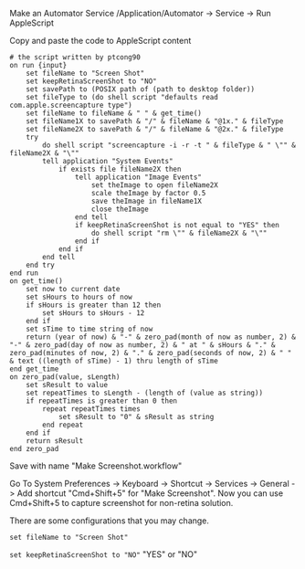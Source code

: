 Make an Automator Service 
/Application/Automator -> Service -> Run AppleScript

Copy and paste the code to AppleScript content 
```
# the script written by ptcong90
on run {input}
	set fileName to "Screen Shot" 
	set keepRetinaScreenShot to "NO"
	set savePath to (POSIX path of (path to desktop folder))
	set fileType to (do shell script "defaults read com.apple.screencapture type")
	set fileName to fileName & " " & get_time()
	set fileName1X to savePath & "/" & fileName & "@1x." & fileType
	set fileName2X to savePath & "/" & fileName & "@2x." & fileType
	try
		do shell script "screencapture -i -r -t " & fileType & " \"" & fileName2X & "\""
		tell application "System Events"
			if exists file fileName2X then
				tell application "Image Events"
					set theImage to open fileName2X
					scale theImage by factor 0.5
					save theImage in fileName1X
					close theImage
				end tell
				if keepRetinaScreenShot is not equal to "YES" then
					do shell script "rm \"" & fileName2X & "\""
				end if
			end if
		end tell
	end try
end run
on get_time()
	set now to current date
	set sHours to hours of now
	if sHours is greater than 12 then
		set sHours to sHours - 12
	end if
	set sTime to time string of now
	return (year of now) & "-" & zero_pad(month of now as number, 2) & "-" & zero_pad(day of now as number, 2) & " at " & sHours & "." & zero_pad(minutes of now, 2) & "." & zero_pad(seconds of now, 2) & " " & text ((length of sTime) - 1) thru length of sTime
end get_time
on zero_pad(value, sLength)
	set sResult to value
	set repeatTimes to sLength - (length of (value as string))
	if repeatTimes is greater than 0 then
		repeat repeatTimes times
			set sResult to "0" & sResult as string
		end repeat
	end if
	return sResult
end zero_pad
```

Save with name "Make Screenshot.workflow"

Go To System Preferences -> Keyboard -> Shortcut -> Services -> General -> Add shortcut "Cmd+Shift+5" for "Make Screenshot".
Now you can use Cmd+Shift+5 to capture screenshot for non-retina solution.

There are some configurations that you may change.


`set fileName to "Screen Shot"`

`set keepRetinaScreenShot to "NO"` "YES" or "NO"

